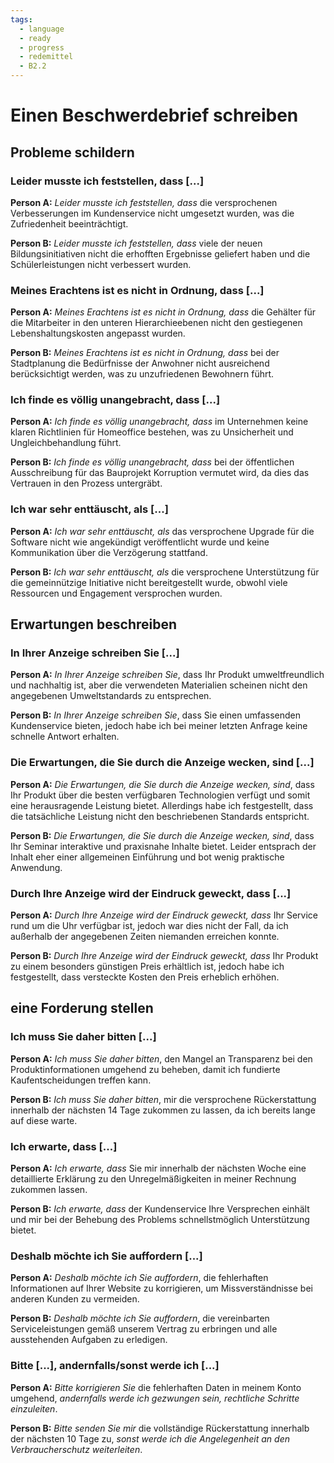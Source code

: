 ```yaml
---
tags:
  - language
  - ready
  - progress
  - redemittel
  - B2.2
---
```


# Einen Beschwerdebrief schreiben

## Probleme schildern

### Leider musste ich feststellen, dass [...]

**Person A:** _Leider musste ich feststellen, dass_ die versprochenen Verbesserungen im Kundenservice nicht umgesetzt wurden, was die Zufriedenheit beeinträchtigt.

**Person B:** _Leider musste ich feststellen, dass_ viele der neuen Bildungsinitiativen nicht die erhofften Ergebnisse geliefert haben und die Schülerleistungen nicht verbessert wurden.

### Meines Erachtens ist es nicht in Ordnung, dass [...]

**Person A:** _Meines Erachtens ist es nicht in Ordnung, dass_ die Gehälter für die Mitarbeiter in den unteren Hierarchieebenen nicht den gestiegenen Lebenshaltungskosten angepasst wurden.

**Person B:** _Meines Erachtens ist es nicht in Ordnung, dass_ bei der Stadtplanung die Bedürfnisse der Anwohner nicht ausreichend berücksichtigt werden, was zu unzufriedenen Bewohnern führt.

### Ich finde es völlig unangebracht, dass [...]

**Person A:** _Ich finde es völlig unangebracht, dass_ im Unternehmen keine klaren Richtlinien für Homeoffice bestehen, was zu Unsicherheit und Ungleichbehandlung führt.

**Person B:** _Ich finde es völlig unangebracht, dass_ bei der öffentlichen Ausschreibung für das Bauprojekt Korruption vermutet wird, da dies das Vertrauen in den Prozess untergräbt.

### Ich war sehr enttäuscht, als [...]

**Person A:** _Ich war sehr enttäuscht, als_ das versprochene Upgrade für die Software nicht wie angekündigt veröffentlicht wurde und keine Kommunikation über die Verzögerung stattfand.

**Person B:** _Ich war sehr enttäuscht, als_ die versprochene Unterstützung für die gemeinnützige Initiative nicht bereitgestellt wurde, obwohl viele Ressourcen und Engagement versprochen wurden.

## Erwartungen beschreiben

### In Ihrer Anzeige schreiben Sie [...]

**Person A:** _In Ihrer Anzeige schreiben Sie_, dass Ihr Produkt umweltfreundlich und nachhaltig ist, aber die verwendeten Materialien scheinen nicht den angegebenen Umweltstandards zu entsprechen.

**Person B:** _In Ihrer Anzeige schreiben Sie_, dass Sie einen umfassenden Kundenservice bieten, jedoch habe ich bei meiner letzten Anfrage keine schnelle Antwort erhalten.

### Die Erwartungen, die Sie durch die Anzeige wecken, sind [...]

**Person A:** _Die Erwartungen, die Sie durch die Anzeige wecken, sind_, dass Ihr Produkt über die besten verfügbaren Technologien verfügt und somit eine herausragende Leistung bietet. Allerdings habe ich festgestellt, dass die tatsächliche Leistung nicht den beschriebenen Standards entspricht.

**Person B:** _Die Erwartungen, die Sie durch die Anzeige wecken, sind_, dass Ihr Seminar interaktive und praxisnahe Inhalte bietet. Leider entsprach der Inhalt eher einer allgemeinen Einführung und bot wenig praktische Anwendung.

### Durch Ihre Anzeige wird der Eindruck geweckt, dass [...]

**Person A:** _Durch Ihre Anzeige wird der Eindruck geweckt, dass_ Ihr Service rund um die Uhr verfügbar ist, jedoch war dies nicht der Fall, da ich außerhalb der angegebenen Zeiten niemanden erreichen konnte.

**Person B:** _Durch Ihre Anzeige wird der Eindruck geweckt, dass_ Ihr Produkt zu einem besonders günstigen Preis erhältlich ist, jedoch habe ich festgestellt, dass versteckte Kosten den Preis erheblich erhöhen.

## eine Forderung stellen

### Ich muss Sie daher bitten [...]

**Person A:** _Ich muss Sie daher bitten_, den Mangel an Transparenz bei den Produktinformationen umgehend zu beheben, damit ich fundierte Kaufentscheidungen treffen kann.

**Person B:** _Ich muss Sie daher bitten_, mir die versprochene Rückerstattung innerhalb der nächsten 14 Tage zukommen zu lassen, da ich bereits lange auf diese warte.

### Ich erwarte, dass [...]

**Person A:** _Ich erwarte, dass_ Sie mir innerhalb der nächsten Woche eine detaillierte Erklärung zu den Unregelmäßigkeiten in meiner Rechnung zukommen lassen.

**Person B:** _Ich erwarte, dass_ der Kundenservice Ihre Versprechen einhält und mir bei der Behebung des Problems schnellstmöglich Unterstützung bietet.

### Deshalb möchte ich Sie auffordern [...]

**Person A:** _Deshalb möchte ich Sie auffordern_, die fehlerhaften Informationen auf Ihrer Website zu korrigieren, um Missverständnisse bei anderen Kunden zu vermeiden.

**Person B:** _Deshalb möchte ich Sie auffordern_, die vereinbarten Serviceleistungen gemäß unserem Vertrag zu erbringen und alle ausstehenden Aufgaben zu erledigen.

### Bitte [...], andernfalls/sonst werde ich [...]

**Person A:** _Bitte korrigieren Sie_ die fehlerhaften Daten in meinem Konto umgehend, _andernfalls werde ich gezwungen sein, rechtliche Schritte einzuleiten_.

**Person B:** _Bitte senden Sie mir_ die vollständige Rückerstattung innerhalb der nächsten 10 Tage zu, _sonst werde ich die Angelegenheit an den Verbraucherschutz weiterleiten_.
